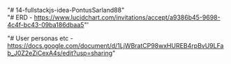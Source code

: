 "# 14-fullstackjs-idea-PontusSarland88"  
"# ERD - https://www.lucidchart.com/invitations/accept/a9386b45-9698-4c4f-bc43-09ba186dbaa5"'

"# User personas etc - https://docs.google.com/document/d/1LjWBratCP98wxHUREB4rpBvU9LFab_J0Z2eZiCexA4s/edit?usp=sharing"
